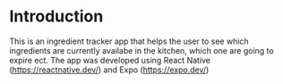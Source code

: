 # Introduction

This is an ingredient tracker app that helps the user to see which ingredients are currently availabe in the kitchen, which one are going to expire ect. 
The app was developed using React Native (https://reactnative.dev/) and Expo (https://expo.dev/)
